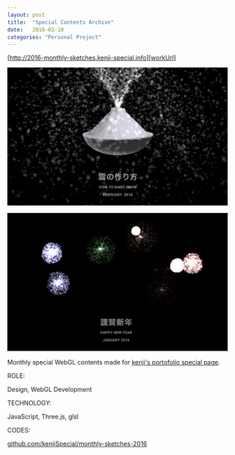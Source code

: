 ```yaml
---
layout: post
title:  "Special Contents Archive"
date:   2016-02-10
categories: "Personal Project"
---
```

[http://2016-monthly-sketches.kenji-special.info][workUrl]

[![img0](/images/2016/special-contents/img01.jpg)][workUrl]

[![img1](/images/2016/special-contents/img02.jpg)][workUrl]

Monthly special WebGL contents made for [kenji's portofolio special page](http://2016-monthly-sketches.kenji-special.info/).
 <div class="m-margin"></div>      

<div class="post-category">
<p class="post-title">ROLE:</p> 
<p class="post-value">Design, WebGL Development</p>
</div>


<div class="post-category">
<p class="post-title">TECHNOLOGY:</p> 
<p class="post-value">JavaScript, Three.js, glsl</p>
</div>  

<div class="post-category">
<p class="post-title">CODES:</p> 
<p class="post-value"><a href="https://github.com/kenjiSpecial/monthly-sketches-2016">github.com/kenjiSpecial/monthly-sketches-2016 </a></p>
</div>



[workUrl]: http://2016-monthly-sketches.kenji-special.info
